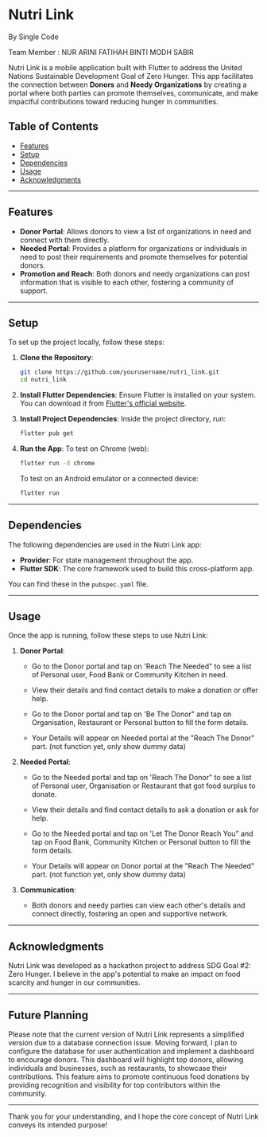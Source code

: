 # Nutri Link

By Single Code 

Team Member : NUR ARINI FATIHAH BINTI MODH SABIR

Nutri Link is a mobile application built with Flutter to address the United Nations Sustainable Development Goal of Zero Hunger. This app facilitates the connection between **Donors** and **Needy Organizations** by creating a portal where both parties can promote themselves, communicate, and make impactful contributions toward reducing hunger in communities.

## Table of Contents

- [Features](#features)
- [Setup](#setup)
- [Dependencies](#dependencies)
- [Usage](#usage)
- [Acknowledgments](#acknowledgments)

---

## Features

- **Donor Portal**: Allows donors to view a list of organizations in need and connect with them directly.
- **Needed Portal**: Provides a platform for organizations or individuals in need to post their requirements and promote themselves for potential donors.
- **Promotion and Reach**: Both donors and needy organizations can post information that is visible to each other, fostering a community of support.

---

## Setup

To set up the project locally, follow these steps:

1. **Clone the Repository**:
   ```bash
   git clone https://github.com/yourusername/nutri_link.git
   cd nutri_link
   ```

2. **Install Flutter Dependencies**:
   Ensure Flutter is installed on your system. You can download it from [Flutter's official website](https://flutter.dev/docs/get-started/install).

3. **Install Project Dependencies**:
   Inside the project directory, run:
   ```bash
   flutter pub get
   ```
   
4. **Run the App**:
   To test on Chrome (web):
   ```bash
   flutter run -d chrome
   ```
   To test on an Android emulator or a connected device:
   ```bash
   flutter run
   ```

---

## Dependencies

The following dependencies are used in the Nutri Link app:

- **Provider**: For state management throughout the app.
- **Flutter SDK**: The core framework used to build this cross-platform app.

You can find these in the `pubspec.yaml` file.

---

## Usage

Once the app is running, follow these steps to use Nutri Link:

1. **Donor Portal**:
   - Go to the Donor portal and tap on 'Reach The Needed" to see a list of Personal user, Food Bank or Community Kitchen in need.
   - View their details and find contact details to make a donation or offer help.
     
   - Go to the Donor portal and tap on 'Be The Donor" and tap on Organisation, Restaurant or Personal button to fill the form details.
   - Your Details will appear on Needed portal at the "Reach The Donor" part. (not function yet, only show dummy data)

2. **Needed Portal**:
   - Go to the Needed portal and tap on 'Reach The Donor" to see a list of Personal user, Organisation or Restaurant that got food surplus to donate.
   - View their details and find contact details to ask a donation or ask for help.
  
   - Go to the Needed portal and tap on 'Let The Donor Reach You" and tap on Food Bank, Community Kitchen or Personal button to fill the form details.
   - Your Details will appear on Donor portal at the "Reach The Needed" part. (not function yet, only show dummy data)

3. **Communication**:
   - Both donors and needy parties can view each other's details and connect directly, fostering an open and supportive network.

---

## Acknowledgments

Nutri Link was developed as a hackathon project to address SDG Goal #2: Zero Hunger. I believe in the app's potential to make an impact on food scarcity and hunger in our communities.

---
## Future Planning

Please note that the current version of Nutri Link represents a simplified version due to a database connection issue. Moving forward, I plan to configure the database for user authentication and implement a dashboard to encourage donors. This dashboard will highlight top donors, allowing individuals and businesses, such as restaurants, to showcase their contributions. This feature aims to promote continuous food donations by providing recognition and visibility for top contributors within the community.

---

Thank you for your understanding, and I hope the core concept of Nutri Link conveys its intended purpose!
